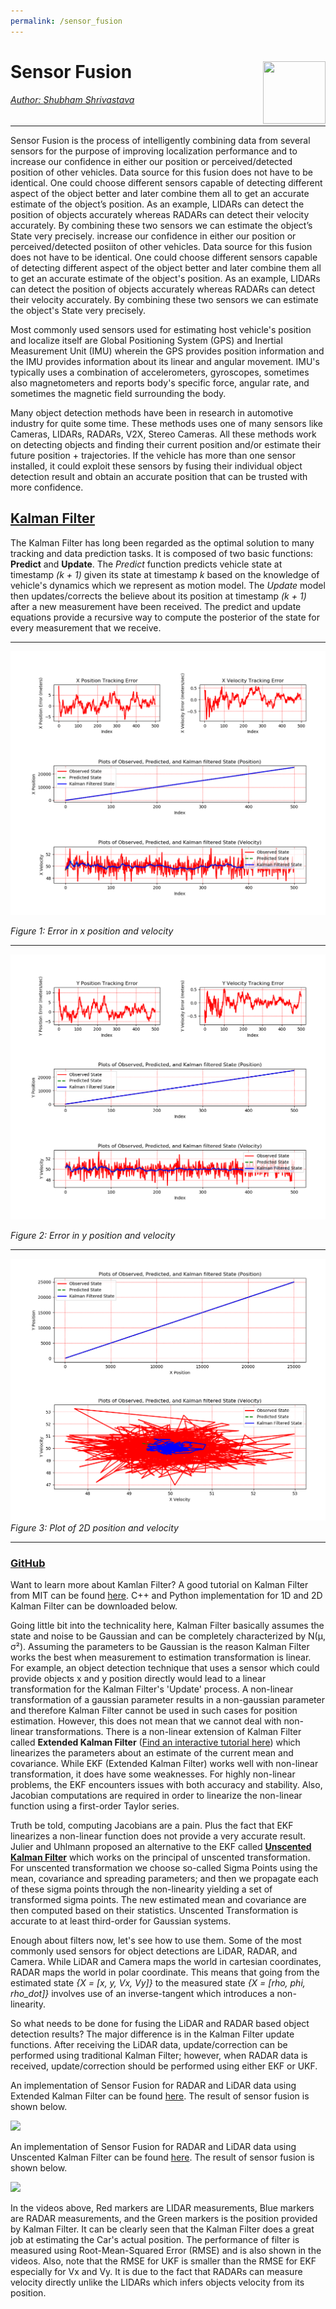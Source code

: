 ```yaml
---
permalink: /sensor_fusion
---
```


# Sensor Fusion <a href="../../index.html"><img style="float: right;" src="/img/logo_circle.png" height="100" width="100">

###### Author: *[Shubham Shrivastava](http://www.towardsautonomy.com/#shubham)*   

---

Sensor Fusion is the process of intelligently combining data from several sensors for the purpose of improving localization performance and to increase our confidence in either our position or perceived/detected position of other vehicles. Data source for this fusion does not have to be identical. One could choose different sensors capable of detecting different aspect of the object better and later combine them all to get an accurate estimate of the object’s position. As an example, LIDARs can detect the position of objects accurately whereas RADARs can detect their velocity accurately. By combining these two sensors we can estimate the object’s State very precisely. increase our confidence in either our position or perceived/detected posiiton of other vehicles. Data source for this fusion does not have to be identical. One could choose different sensors capable of detecting different aspect of the object better and later combine them all to get an accurate estimate of the object's position. As an example, LIDARs can detect the position of objects accurately whereas RADARs can detect their velocity accurately. By combining these two sensors we can estimate the object's State very precisely.

Most commonly used sensors used for estimating host vehicle's position and localize itself are Global Positioning System (GPS) and Inertial Measurement Unit (IMU) wherein the GPS provides position information and the IMU provides information about its linear and angular movement. IMU's typically uses a combination of accelerometers, gyroscopes, sometimes also magnetometers and reports body's specific force, angular rate, and sometimes the magnetic field surrounding the body.

Many object detection methods have been in research in automotive industry for quite some time. These methods uses one of many sensors like Cameras, LIDARs, RADARs, V2X, Stereo Cameras. All these methods work on detecting objects and finding their current position and/or estimate their future position + trajectories. If the vehicle has more than one sensor installed, it could exploit these sensors by fusing their individual object detection result and obtain an accurate position that can be trusted with more confidence.

## [Kalman Filter](https://github.com/towardsautonomy/kalman_filter)

The Kalman Filter has long been regarded as the optimal solution to many tracking and data prediction tasks. It is composed of two basic functions: **Predict** and **Update**. The *Predict* function predicts vehicle state at timestamp *(k + 1)* given its state at timestamp *k* based on the knowledge of vehicle's dynamics which we represent as motion model. The *Update* model then updates/corrects the believe about its position at timestamp *(k + 1)* after a new measurement have been received. The predict and update equations provide a recursive way to compute the posterior of the state for every measurement that we receive. 

---

![](/docs/sensor_fusion/x_err.png)

*Figure 1: Error in x position and velocity*

---

![](/docs/sensor_fusion/y_err.png)

*Figure 2: Error in y position and velocity*

---

![](/docs/sensor_fusion/states.png)  
*Figure 3: Plot of 2D position and velocity*

---

### [GitHub](https://github.com/towardsautonomy/kalman_filter) 

Want to learn more about Kamlan Filter? A good tutorial on Kalman Filter from MIT can be found [here](http://web.mit.edu/kirtley/kirtley/binlustuff/literature/control/Kalman%20filter.pdf). C++ and Python implementation for 1D and 2D Kalman Filter can be downloaded below.

Going little bit into the technicality here, Kalman Filter basically assumes the state and noise to be Gaussian and can be completely characterized by N(μ, σ²). Assuming the parameters to be Gaussian is the reason Kalman Filter works the best when measurement to estimation transformation is linear. For example, an object detection technique that uses a sensor which could provide objects x and y position directly would lead to a linear transformation for the Kalman Filter's 'Update' process. A non-linear transformation of a gaussian parameter results in a non-gaussian parameter and therefore Kalman Filter cannot be used in such cases for position estimation. However, this does not mean that we cannot deal with non-linear transformations. There is a non-linear extension of Kalman Filter called **Extended Kalman Filter** ([Find an interactive tutorial here](https://home.wlu.edu/~levys/kalman_tutorial/)) which linearizes the parameters about an estimate of the current mean and covariance. While EKF (Extended Kalman Filter) works well with non-linear transformation, it does have some weaknesses. For highly non-linear problems, the EKF encounters issues with both accuracy and stability. Also, Jacobian computations are required in order to linearize the non-linear function using a first-order Taylor series.

Truth be told, computing Jacobians are a pain. Plus the fact that EKF linearizes a non-linear function does not provide a very accurate result. Julier and Uhlmann proposed an alternative to the EKF called **[Unscented Kalman Filter](https://people.eecs.berkeley.edu/~pabbeel/cs287-fa15/optreadings/JulierUhlmann-UKF.pdf)** which works on the principal of unscented transformation. For unscented transformation we choose so-called Sigma Points using the mean, covariance and spreading parameters; and then we propagate each of these sigma points through the non-linearity yielding a set of transformed sigma points. The new estimated mean and covariance are then computed based on their statistics. Unscented Transformation is accurate to at least third-order for Gaussian systems.

Enough about filters now, let's see how to use them. Some of the most commonly used sensors for object detections are LiDAR, RADAR, and Camera. While LiDAR and Camera maps the world in cartesian coordinates, RADAR maps the world in polar coordinate. This means that going from the estimated state *{X = [x, y, Vx, Vy]}* to the measured state *{X = [rho, phi, rho_dot]}* involves use of an inverse-tangent which introduces a non-linearity.

So what needs to be done for fusing the LiDAR and RADAR based object detection results? The major difference is in the Kalman Filter update functions. After receiving the LiDAR data, update/correction can be performed using traditional Kalman Filter; however, when RADAR data is received, update/correction should be performed using either EKF or UKF.

An implementation of Sensor Fusion for RADAR and LiDAR data using Extended Kalman Filter can be found [here](https://github.com/towardsautonomy/towardsautonomy.github.io/tree/master/projects/sensor_fusion_ekf). The result of sensor fusion is shown below.

[![](/sensor_fusion/ekf_thumbnail.png)](https://youtu.be/283eQyVcZBc "Sensor Fusion - EKF")

An implementation of Sensor Fusion for RADAR and LiDAR data using Unscented Kalman Filter can be found [here](https://github.com/towardsautonomy/towardsautonomy.github.io/tree/master/projects/sensor_fusion_ukf). The result of sensor fusion is shown below.

[![](/sensor_fusion/ukf_thumbnail.png)](https://youtu.be/6sqc7zZwqv4 "Sensor Fusion - UKF")

In the videos above, Red markers are LIDAR measurements, Blue markers are RADAR measurements, and the Green markers is the position provided by Kalman Filter. It can be clearly seen that the Kalman Filter does a great job at estimating the Car's actual position. The performance of filter is measured using Root-Mean-Squared Error (RMSE) and is also shown in the videos. Also, note that the RMSE for UKF is smaller than the RMSE for EKF especially for Vx and Vy. It is due to the fact that RADARs can measure velocity directly unlike the LIDARs which infers objects velocity from its position.